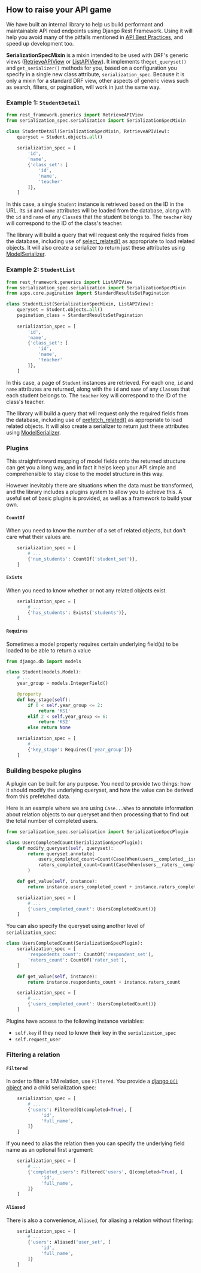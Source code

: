 
## How to raise your API game
We have built an internal library to help us build performant and maintainable API read endpoints using Django Rest Framework. Using it will help you avoid many of the pitfalls mentioned in [API Best Practices](https://docs.dabapps.com/backend/api-best-practices/), and speed up development too.

**SerializationSpecMixin** is a mixin intended to be used with DRF's generic views ([RetrieveAPIView](https://www.django-rest-framework.org/api-guide/generic-views/#retrieveapiview) or [ListAPIView](https://www.django-rest-framework.org/api-guide/generic-views/#listapiview)). It implements the`get_queryset()` and `get_serializer()` methods for you, based on a configuration you specify in a single new class attribute, `serialization_spec`. Because it is only a mixin for a standard DRF view, other aspects of generic views such as search, filters, or pagination, will work in just the same way.

### Example 1: `StudentDetail`

```python
from rest_framework.generics import RetrieveAPIView
from serialization_spec.serialization import SerializationSpecMixin

class StudentDetail(SerializationSpecMixin, RetrieveAPIView):
    queryset = Student.objects.all()
    
    serialization_spec = [
        'id',
        'name',
        {'class_set': [
            'id',
            'name',
            'teacher'
        ]},
    ]
```

In this case, a single `Student` instance is retrieved based on the ID in the URL. Its `id` and `name` attributes will be loaded from the database, along with the `id` and `name` of any `Class`es that the student belongs to. The `teacher` key will correspond to the ID of the class's teacher.

The library will build a query that will request only the required fields from the database, including use of [select_related()](https://docs.djangoproject.com/en/3.0/ref/models/querysets/#select-related) as appropriate to load related objects. It will also create a serializer to return just these attributes using [ModelSerializer](https://www.django-rest-framework.org/tutorial/1-serialization/#using-modelserializers).

### Example 2: `StudentList`

```python
from rest_framework.generics import ListAPIView
from serialization_spec.serialization import SerializationSpecMixin
from apps.core.pagination import StandardResultsSetPagination

class StudentList(SerializationSpecMixin, ListAPIView):
    queryset = Student.objects.all()
    pagination_class = StandardResultsSetPagination
    
    serialization_spec = [
        'id',
        'name',
        {'class_set': [
            'id',
            'name',
            'teacher'
        ]},
    ]
```

In this case, a page of `Student` instances are retrieved. For each one, `id` and `name` attributes are returned, along with the `id` and `name` of any `Class`es that each student belongs to. The `teacher` key will correspond to the ID of the class's teacher.

The library will build a query that will request only the required fields from the database, including use of [prefetch_related()](https://docs.djangoproject.com/en/3.0/ref/models/querysets/#prefetch-related) as appropriate to load related objects. It will also create a serializer to return just these attributes using [ModelSerializer](https://www.django-rest-framework.org/tutorial/1-serialization/#using-modelserializers).

### Plugins

This straightforward mapping of model fields onto the returned structure can get you a long way, and in fact it helps keep your API simple and comprehensible to stay close to the model structure in this way.

However inevitably there are situations when the data must be transformed, and the library includes a plugins system to allow you to achieve this. A useful set of basic plugins is provided, as well as a framework to build your own.

#### `CountOf`

When you need to know the number of a set of related objects, but don't care what their values are.

```python
    serialization_spec = [
        # ...
        {'num_students': CountOf('student_set')},
    ]
```

#### `Exists`

When you need to know whether or not any related objects exist.

```python
    serialization_spec = [
        # ...
        {'has_students': Exists('students')},
    ]
```

#### `Requires`
Sometimes a model property requires certain underlying field(s) to be loaded to be able to return a value
```python
from django.db import models

class Student(models.Model):
    # ...
    year_group = models.IntegerField()

    @property
    def key_stage(self):
        if 0 < self.year_group <= 2:
            return 'KS1'
        elif 2 < self.year_group <= 6:
            return 'KS2'
        else return None
```
```python
    serialization_spec = [
        # ...
        {'key_stage': Requires(['year_group'])}
    ]
```

### Building bespoke plugins
A plugin can be built for any purpose. You need to provide two things: how it should modify the underlying queryset, and how the value can be derived from this prefetched data.

Here is an example where we are using `Case...When` to annotate information about relation objects to our queryset and then processing that to find out the total number of completed users.

```python
from serialization_spec.serialization import SerializationSpecPlugin

class UsersCompletedCount(SerializationSpecPlugin):
    def modify_queryset(self, queryset):
        return queryset.annotate(
            users_completed_count=Count(Case(When(users__completed__isnull=False, then=1))),
            raters_completed_count=Count(Case(When(users__raters__completed__isnull=False, then=1)))
        )

    def get_value(self, instance):
        return instance.users_completed_count + instance.raters_completed_count
```

```python
    serialization_spec = [
        # ...
        {'users_completed_count': UsersCompletedCount()}
    ]
```

You can also specify the queryset using another level of `serialization_spec`:

```python
class UsersCompletedCount(SerializationSpecPlugin):
    serialization_spec = [
        'respondents_count': CountOf('respondent_set'),
        'raters_count': CountOf('rater_set'),
    ]

    def get_value(self, instance):
        return instance.respondents_count + instance.raters_count
```

```python
    serialization_spec = [
        # ...
        {'users_completed_count': UsersCompletedCount()}
    ]
```

Plugins have access to the following instance variables:
* `self.key` if they need to know their key in the `serialization_spec`
* `self.request_user`

### Filtering a relation

#### `Filtered`

In order to filter a 1:M relation, use `Filtered`. You provide a [django `Q()` object](https://docs.djangoproject.com/en/2.2/topics/db/queries/#complex-lookups-with-q-objects) and a child serialization spec:

```python
    serialization_spec = [
        # ...
        {'users': Filtered(Q(completed=True), [
             'id',
             'full_name',
        ]}
    ]
```

If you need to alias the relation then you can specify the underlying field name as an optional first argument:

```python
    serialization_spec = [
        # ...
        {'completed_users': Filtered('users', Q(completed=True), [
             'id',
             'full_name',
        ]}
    ]
```

#### `Aliased`

There is also a convenience, `Aliased`, for aliasing a relation without filtering:

```python
    serialization_spec = [
        # ...
        {'users': Aliased('user_set', [
             'id',
             'full_name',
        ]}
    ]
```


